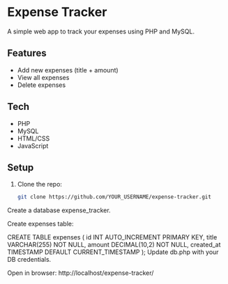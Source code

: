 # Expense Tracker

A simple web app to track your expenses using PHP and MySQL.

## Features
- Add new expenses (title + amount)
- View all expenses
- Delete expenses

## Tech
- PHP
- MySQL
- HTML/CSS
- JavaScript

## Setup
1. Clone the repo:
   ```bash
   git clone https://github.com/YOUR_USERNAME/expense-tracker.git
Create a database expense_tracker.

Create expenses table:


CREATE TABLE expenses (
    id INT AUTO_INCREMENT PRIMARY KEY,
    title VARCHAR(255) NOT NULL,
    amount DECIMAL(10,2) NOT NULL,
    created_at TIMESTAMP DEFAULT CURRENT_TIMESTAMP
);
Update db.php with your DB credentials.

Open in browser: http://localhost/expense-tracker/

